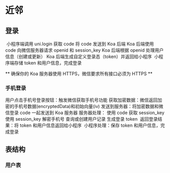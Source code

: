 # 近邻

## 登录

​ 小程序端调用 uni.login 获取 code
将 code 发送到 Koa 后端
​Koa 后端使用 code 向微信服务器请求 openid 和 session_key
​Koa 后端根据 openid 处理用户信息（创建或更新）
​Koa 后端生成自定义登录态（token）并返回给小程序
​ 小程序端存储 token 和用户信息，完成登录

** 确保你的 Koa 服务器使用 HTTPS，微信要求所有接口必须为 HTTPS **

### 手机登录

用户点击手机号登录按钮：触发微信获取手机号功能
​ 获取加密数据：微信返回加密的手机号数据(encryptedData)和初始向量(iv)
​ 发送到服务器：将加密数据和微信登录 code 一起发送到 Koa 服务器
​ 服务器处理：
使用 code 获取 session_key
使用 session_key 解密手机号
查询或创建用户记录
生成登录 token
​ 返回登录结果：将 token 和用户信息返回给小程序
​ 小程序处理：保存 token 和用户信息，完成登录

## 表结构

### 用户表
